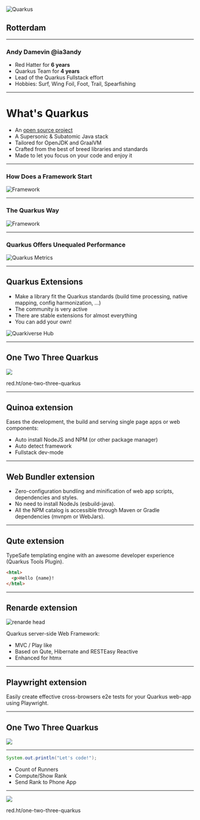 ![Quarkus](./assets/worldtour.png)
## Rotterdam

---

### Andy Damevin @ia3andy

- Red Hatter for **6 years**
- Quarkus Team for **4 years**
- Lead of the Quarkus Fullstack effort
- Hobbies: Surf, Wing Foil, Foot, Trail, Spearfishing

---
# What's Quarkus

-  An [open source project](https://quarkus.io/community/)
-  A Supersonic & Subatomic Java stack
- Tailored for OpenJDK and GraalVM
- Crafted from the best of breed libraries and standards
- Made to let you focus on your code and enjoy it

---

### How Does a Framework Start

![Framework](assets/framework-start.png)

---
### The Quarkus Way

![Framework](assets/quarkus-start.png)

---
### Quarkus Offers Unequaled Performance

![Quarkus Metrics](assets/quarkus-metrics.png)

---
## Quarkus Extensions

- &shy;<!-- .element: class="fragment" -->Make a library fit the Quarkus standards (build time processing, native mapping, config harmonization, …) 
- &shy;<!-- .element: class="fragment" -->The community is very active
- &shy;<!-- .element: class="fragment" -->There are stable extensions for almost everything
- &shy;<!-- .element: class="fragment" -->You can add your own! 

![Quarkiverse Hub](assets/quarkiverse-hub.png)  <!-- .element height="40%" width="40%" class="fragment"  -->

---

## One Two Three Quarkus
![](assets/one-two-three-quarkus.png)<!-- .element height="30%" width="30%" style="background-color: white" -->

red.ht/one-two-three-quarkus


---
## Quinoa extension

Eases the development, the build and serving single page apps or web components:
- &shy;<!-- .element: class="fragment" -->Auto install NodeJS and NPM (or other package manager)
- &shy;<!-- .element: class="fragment" -->Auto detect framework
- &shy;<!-- .element: class="fragment" -->Fullstack dev-mode

---
## Web Bundler extension

- &shy;<!-- .element: class="fragment" -->Zero-configuration bundling and minification of web app scripts, dependencies and styles.
- &shy;<!-- .element: class="fragment" -->No need to install NodeJs (esbuild-java).
- &shy;<!-- .element: class="fragment" -->All the NPM catalog is accessible through Maven or Gradle dependencies (mvnpm or WebJars).

---
## Qute extension

TypeSafe templating engine with an awesome developer experience (Quarkus Tools Plugin).

```html
<html>
  <p>Hello {name}! 
</html>
```


---

## Renarde extension

![renarde head](assets/renarde-head.svg)

Quarkus server-side Web Framework:
- &shy;<!-- .element: class="fragment" -->MVC / Play like
- &shy;<!-- .element: class="fragment" -->Based on Qute, Hibernate and RESTEasy Reactive
- &shy;<!-- .element: class="fragment" -->Enhanced for htmx

--- 

## Playwright extension

Easily create effective cross-browsers e2e tests for your Quarkus web-app using Playwright.

---
## One Two Three Quarkus
![](assets/one-two-three-quarkus-schema.png)<!-- .element width="70%" style="background-color: white" -->

---

```java
System.out.println("Let's code!");
```

- &shy;<!-- .element: class="fragment" -->Count of Runners
- &shy;<!-- .element: class="fragment" -->Compute/Show Rank
- &shy;<!-- .element: class="fragment" -->Send Rank to Phone App


---
![](assets/one-two-three-quarkus.png)<!-- .element height="30%" width="30%" style="background-color: white" -->

red.ht/one-two-three-quarkus
